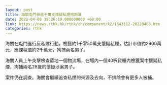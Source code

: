 ```yaml
---
layout: post
title: 海關屯門檢逾千萬支懷疑私煙拘兩漢
date: 2022-04-08 19:26:19.000000000 +08:00
link: https://news.rthk.hk/rthk/ch/component/k2/1643112-20220408.htm
categories: rthk
---
```


海關在屯門進行反私煙行動，檢獲約1千零50萬支懷疑私煙，估計市值約2900萬元，應課稅值約2千萬元，拘捕兩名男子。

海關人員上午突擊檢查藍地一個物流場，在場內一個40呎貨櫃內檢獲案中懷疑私煙，拘捕兩名28歲的懷疑涉案男子。

案件仍在調查。海關會繼續追查私煙的來源及去向，不排除會有更多人被捕。
